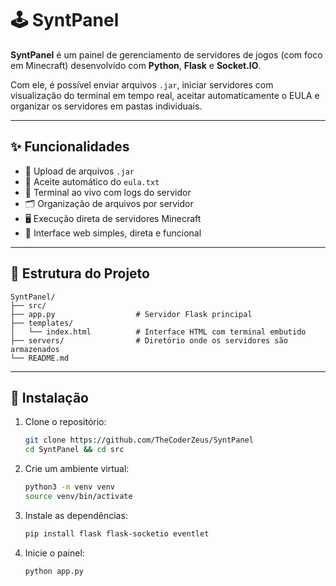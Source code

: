 # 🕹️ SyntPanel

**SyntPanel** é um painel de gerenciamento de servidores de jogos (com foco em Minecraft) desenvolvido com **Python**, **Flask** e **Socket.IO**.

Com ele, é possível enviar arquivos `.jar`, iniciar servidores com visualização do terminal em tempo real, aceitar automaticamente o EULA e organizar os servidores em pastas individuais.

---

## ✨ Funcionalidades

- 📂 Upload de arquivos `.jar`
- 📄 Aceite automático do `eula.txt`
- 💬 Terminal ao vivo com logs do servidor
- 🗂️ Organização de arquivos por servidor
- 🖥️ Execução direta de servidores Minecraft
- 🔧 Interface web simples, direta e funcional

---

## 📁 Estrutura do Projeto

```
SyntPanel/
├── src/
├── app.py                  # Servidor Flask principal
├── templates/
│   └── index.html          # Interface HTML com terminal embutido
├── servers/                # Diretório onde os servidores são armazenados
└── README.md
```

---

## 🚀 Instalação

1. Clone o repositório:
   ```bash
   git clone https://github.com/TheCoderZeus/SyntPanel
   cd SyntPanel && cd src
   ```

2. Crie um ambiente virtual:
   ```bash
   python3 -m venv venv
   source venv/bin/activate
   ```

3. Instale as dependências:
   ```bash
   pip install flask flask-socketio eventlet
   ```

4. Inicie o painel:
   ```bash
   python app.py
   ```

